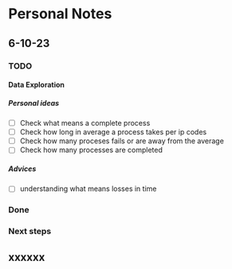 # Personal Notes
## 6-10-23
### TODO
#### Data Exploration

##### Personal ideas
- [ ] Check what means a complete process
- [ ] Check how long in average a process takes per ip codes
- [ ] Check how many proceses fails or are away from the average
- [ ] Check how many processes are completed
##### Advices
- [ ] understanding what means losses in time
### Done

### Next steps

## xxxxxx
